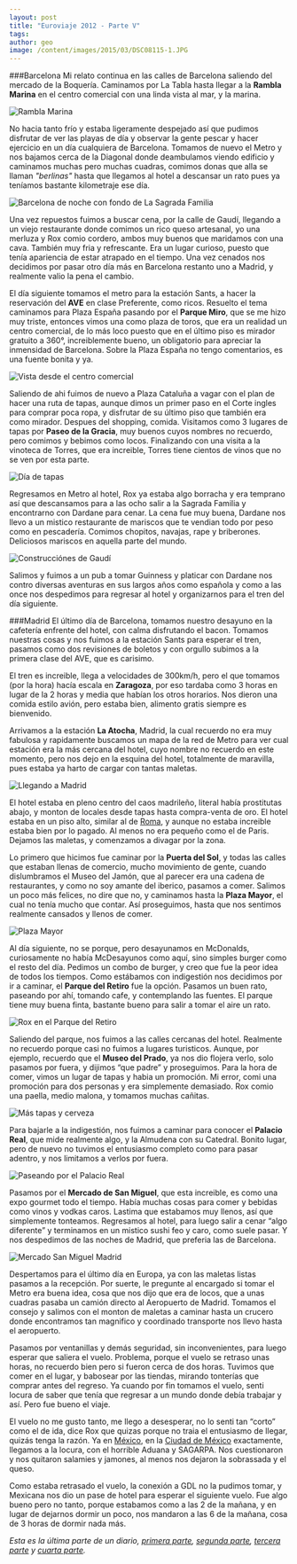 ```yaml
---
layout: post
title: "Euroviaje 2012 - Parte V"
tags: 
author: geo
image: /content/images/2015/03/DSC08115-1.JPG
---
```

###Barcelona
Mi relato continua en las calles de Barcelona saliendo del mercado de la Boquería. Caminamos por La Tabla hasta llegar a la **Rambla Marina** en el centro comercial con una linda vista al mar, y la marina. 

![Rambla Marina](/content/images/2015/03/DSC08052.JPG)

No hacia tanto frío y estaba ligeramente despejado así que pudimos disfrutar de ver las playas de día y observar la gente pescar y hacer ejercicio en un día cualquiera de Barcelona. Tomamos de nuevo el Metro y nos bajamos cerca de la Diagonal donde deambulamos viendo edificio y caminamos muchas pero muchas cuadras, comimos donas que alla se llaman *"berlinas"* hasta que llegamos al hotel a descansar un rato pues ya teníamos bastante kilometraje ese día. 

![Barcelona de noche con fondo de La Sagrada Familia](/content/images/2015/03/DSC08101.JPG)

Una vez repuestos fuimos a buscar cena, por la calle de Gaudí, llegando a un viejo restaurante donde comimos un rico queso artesanal, yo una merluza y Rox comio cordero, ambos muy buenos que maridamos con una cava. También muy fria y refrescante. Era un lugar curioso, puesto que tenía apariencia de estar atrapado en el tiempo. Una vez cenados nos decidimos por pasar otro día más en Barcelona restanto uno a Madrid, y realmente valio la pena el cambio.

El día siguiente tomamos el metro para la estación Sants, a hacer la reservación del **AVE** en clase Preferente, como ricos. Resuelto el tema caminamos para Plaza España pasando por el **Parque Miro**, que se me hizo muy triste, entonces vimos una como plaza de toros, que era un realidad un centro comercial, de lo más loco puesto que en el último piso es mirador gratuito a 360°, increiblemente bueno, un obligatorio para apreciar la inmensidad de Barcelona. Sobre la Plaza España no tengo comentarios, es una fuente bonita y ya.

![Vista desde el centro comercial](/content/images/2015/03/DSC08115.JPG)

Saliendo de ahi fuimos de nuevo a Plaza Cataluña a vagar con el plan de hacer una ruta de tapas, aunque dimos un primer paso en el Corte ingles para comprar poca ropa, y disfrutar de su último piso que también era como mirador. Despues del shopping, comida. Visitamos como 3 lugares de tapas por **Paseo de la Gracia**, muy buenos cuyos nombres no recuerdo, pero comimos y bebimos como locos. Finalizando con una visita a la vinoteca de Torres, que era increible, Torres tiene cientos de vinos que no se ven por esta parte.

![Día de tapas](/content/images/2015/03/DSC08141.JPG)

Regresamos en Metro al hotel, Rox ya estaba algo borracha y era temprano así que descansamos para a las ocho salir a la Sagrada Familia y encontrarno con Dardane para cenar. La cena fue muy buena, Dardane nos llevo a un mistico restaurante de mariscos que te vendian todo por peso como en pescadería. Comimos chopitos, navajas, rape y briberones. Deliciosos mariscos en aquella parte del mundo. 

![Construcciónes de Gaudí](/content/images/2015/03/DSC08147.JPG)

Salimos y fuimos a un pub a tomar Guinness y platicar con Dardane nos contro diversas aventuras en sus largos años como española y como a las once nos despedimos para regresar al hotel y organizarnos para el tren del día siguiente.

###Madrid
El último día de Barcelona, tomamos nuestro desayuno en la cafetería enfrente del hotel, con calma disfrutando el bacon. Tomamos nuestras cosas y nos fuimos a la estación Sants para esperar el tren, pasamos como dos revisiones de boletos y con orgullo subimos a la primera clase del AVE, que es carisimo. 

El tren es increible, llega a velocidades de 300km/h, pero el que tomamos (por la hora) hacía escala en **Zaragoza**, por eso tardaba como 3 horas en lugar de la 2 horas y media que habían los otros horarios. Nos dieron una comida estilo avión, pero estaba bien, alimento gratis siempre es bienvenido.

Arrivamos a la estación **La Atocha**, Madrid, la cual recuerdo no era muy fabulosa y rapidamente buscamos un mapa de la red de Metro para ver cual estación era la más cercana del hotel, cuyo nombre no recuerdo en este momento, pero nos dejo en la esquina del hotel, totalmente de maravilla, pues estaba ya harto de cargar con tantas maletas.

![Llegando a Madrid](/content/images/2015/03/DSC08159.JPG)

El hotel estaba en pleno centro del caos madrileño, literal había prostitutas abajo, y monton de locales desde tapas hasta compra-venta de oro. El hotel estaba en un piso alto, similar al de [Roma](/tag/roma), y aunque no estaba increible estaba bien por lo pagado. Al menos no era pequeño como el de Paris. Dejamos las maletas, y comenzamos a divagar por la zona.

Lo primero que hicimos fue caminar por la **Puerta del Sol**, y todas las calles que estaban llenas de comercio, mucho movimiento de gente, cuando dislumbramos el Museo del Jamón, que al parecer era una cadena de restaurantes, y como no soy amante del iberico, pasamos a comer. Salimos un poco más felices, no dire que no, y caminamos hasta la **Plaza Mayor**, el cual no tenía mucho que contar. Así proseguimos, hasta que nos sentimos realmente cansados y llenos de comer. 

![Plaza Mayor](/content/images/2015/03/DSC08177.JPG)

Al día siguiente, no se porque, pero desayunamos en McDonalds, curiosamente no había McDesayunos como aquí, sino simples burger como el resto del día. Pedimos un combo de burger, y creo que fue la peor idea de todos los tiempos. Como estábamos con indigestión nos decidimos por ir a caminar, el **Parque del Retiro** fue la opción. Pasamos un buen rato, paseando por ahí, tomando cafe, y contemplando las fuentes. El parque tiene muy buena finta, bastante bueno para salir a tomar el aire un rato.

![Rox en el Parque del Retiro](/content/images/2015/03/DSC08237.JPG)

Saliendo del parque, nos fuimos a las calles cercanas del hotel. Realmente no recuerdo porque casi no fuimos a lugares turisticos. Aunque, por ejemplo, recuerdo que el **Museo del Prado**, ya nos dio flojera verlo, solo pasamos por fuera, y dijimos “que padre” y proseguimos. Para la hora de comer, vimos un lugar de tapas y habia un promoción. Mi error, comi una promoción para dos personas y era simplemente demasiado. Rox comio una paella, medio malona, y tomamos muchas cañitas.

![Más tapas y cerveza](/content/images/2015/03/DSC08269.JPG)

Para bajarle a la indigestión, nos fuimos a caminar para conocer el **Palacio Real**, que mide realmente algo, y la Almudena con su Catedral. Bonito lugar, pero de nuevo no tuvimos el entusiasmo completo como para pasar adentro, y nos limitamos a verlos por fuera. 

![Paseando por el Palacio Real](/content/images/2015/03/DSC08287.JPG)

Pasamos por el **Mercado de San Miguel**, que esta increible, es como una expo gourmet todo el tiempo. Había muchas cosas para comer y bebidas como vinos y vodkas caros. Lastima que estabamos muy llenos, así que simplemente tonteamos. Regresamos al hotel, para luego salir a cenar “algo diferente” y terminamos en un mistico sushi feo y caro, como suele pasar. Y nos despedimos de las noches de Madrid, que preferia las de Barcelona.

![Mercado San Miguel Madrid](/content/images/2015/03/DSC08311.JPG)

Despertamos para el último día en Europa, ya con las maletas listas pasamos a la recepción. Por suerte, le pregunte al encargado si tomar el Metro era buena idea, cosa que nos dijo que era de locos, que a unas cuadras pasaba un camión directo al Aeropuerto de Madrid. Tomamos el consejo y salimos con el monton de maletas a caminar hasta un crucero donde encontramos tan magnifico y coordinado transporte nos llevo hasta el aeropuerto.

Pasamos por ventanillas y demás seguridad, sin inconvenientes, para luego esperar que saliera el vuelo. Problema, porque el vuelo se retraso unas horas, no recuerdo bien pero si fueron cerca de dos horas. Tuvimos que comer en el lugar, y babosear por las tiendas, mirando tonterías que comprar antes del regreso. Ya cuando por fin tomamos el vuelo, senti locura de saber que tenía que regresar a un mundo donde debía trabajar y así. Pero fue bueno el viaje. 

El vuelo no me gusto tanto, me llego a desesperar, no lo senti tan “corto” como el de ida, dice Rox que quizas porque no traia el entusiasmo de llegar, quizás tenga la razón. Ya en [México](/tag/mexico), en la [Ciudad de México](/tag/ciudad-de-mexico) exactamente, llegamos a la locura, con el horrible Aduana y SAGARPA. Nos cuestionaron y nos quitaron salamies y jamones, al menos nos dejaron la sobrassada y el queso. 

Como estaba retrasado el vuelo, la conexión a GDL no la pudimos tomar, y Mexicana nos dio un pase de hotel para esperar el siguiente vuelo. Fue algo bueno pero no tanto, porque estabamos como a las 2 de la mañana, y en lugar de dejarnos dormir un poco, nos mandaron a las 6 de la mañana, cosa de 3 horas de dormir nada más.

*Esta es la última parte de un diario, [primera parte](/euroviaje-2012/), [segunda parte](/euroviaje-2012-parte-ii/), [tercera parte](/euroviaje-2012-parte-iii/) y [cuarta parte](/euroviaje-2012-parte-iv/).*